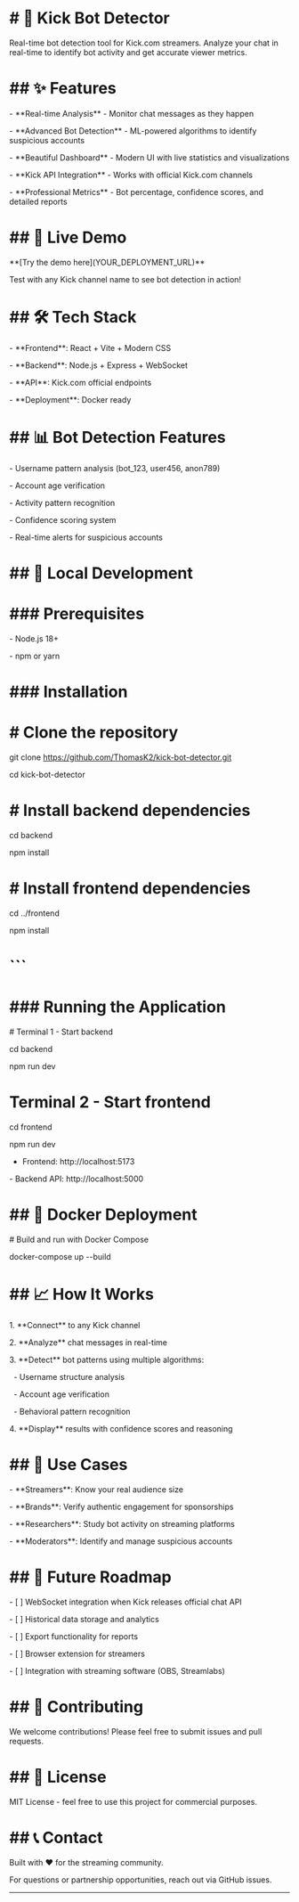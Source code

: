 # \# 🤖 Kick Bot Detector

Real-time bot detection tool for Kick.com streamers. Analyze your chat in real-time to identify bot activity and get accurate viewer metrics.

# \## ✨ Features

\- \*\*Real-time Analysis\*\* - Monitor chat messages as they happen

\- \*\*Advanced Bot Detection\*\* - ML-powered algorithms to identify suspicious accounts

\- \*\*Beautiful Dashboard\*\* - Modern UI with live statistics and visualizations

\- \*\*Kick API Integration\*\* - Works with official Kick.com channels

\- \*\*Professional Metrics\*\* - Bot percentage, confidence scores, and detailed reports

# \## 🚀 Live Demo

\*\*\[Try the demo here](YOUR\_DEPLOYMENT\_URL)\*\*

Test with any Kick channel name to see bot detection in action!

# \## 🛠️ Tech Stack

\- \*\*Frontend\*\*: React + Vite + Modern CSS

\- \*\*Backend\*\*: Node.js + Express + WebSocket

\- \*\*API\*\*: Kick.com official endpoints

\- \*\*Deployment\*\*: Docker ready

# \## 📊 Bot Detection Features

\- Username pattern analysis (bot\_123, user456, anon789)

\- Account age verification

\- Activity pattern recognition

\- Confidence scoring system

\- Real-time alerts for suspicious accounts

# \## 🔧 Local Development

# \### Prerequisites

\- Node.js 18+

\- npm or yarn

# \### Installation

# \# Clone the repository

git clone https://github.com/ThomasK2/kick-bot-detector.git

cd kick-bot-detector

# \# Install backend dependencies

cd backend

npm install

# \# Install frontend dependencies

cd ../frontend

npm install

# ```

# \### Running the Application




\# Terminal 1 - Start backend

cd backend

npm run dev


# Terminal 2 - Start frontend

cd frontend

npm run dev


- Frontend: http://localhost:5173

\- Backend API: http://localhost:5000

# 

# \## 🐳 Docker Deployment

\# Build and run with Docker Compose

docker-compose up --build

# 

# \## 📈 How It Works

1\. \*\*Connect\*\* to any Kick channel

2\. \*\*Analyze\*\* chat messages in real-time

3\. \*\*Detect\*\* bot patterns using multiple algorithms:

   - Username structure analysis

   - Account age verification

   - Behavioral pattern recognition

4\. \*\*Display\*\* results with confidence scores and reasoning

# 

# \## 🎯 Use Cases

\- \*\*Streamers\*\*: Know your real audience size

\- \*\*Brands\*\*: Verify authentic engagement for sponsorships

\- \*\*Researchers\*\*: Study bot activity on streaming platforms

\- \*\*Moderators\*\*: Identify and manage suspicious accounts

# 

# \## 🔮 Future Roadmap

\- \[ ] WebSocket integration when Kick releases official chat API

\- \[ ] Historical data storage and analytics

\- \[ ] Export functionality for reports

\- \[ ] Browser extension for streamers

\- \[ ] Integration with streaming software (OBS, Streamlabs)

# 

# \## 🤝 Contributing

We welcome contributions! Please feel free to submit issues and pull requests.

# 

# \## 📄 License

MIT License - feel free to use this project for commercial purposes.

# 

# \## 📞 Contact

Built with ❤️ for the streaming community.



For questions or partnership opportunities, reach out via GitHub issues.



---

